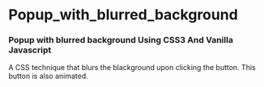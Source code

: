 # Popup_with_blurred_background
### Popup with blurred background Using CSS3 And Vanilla Javascript

A CSS technique that blurs the blackground upon clicking the button. This button is also animated.

